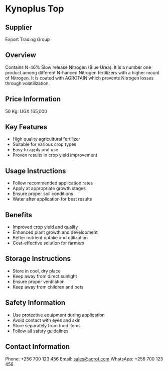 # Kynoplus Top

## Supplier
Export Trading Group

## Overview
Contains N-46% Slow release Nitrogen (Blue Urea). It is a number one product among different N-hanced Nitrogen fertilizers with a higher mount of Nitrogen. It is coated with AGROTAIN which prevents Nitrogen losses through volatilization.

## Price Information
50 Kg: UGX 165,000

## Key Features
- High quality agricultural fertilizer
- Suitable for various crop types
- Easy to apply and use
- Proven results in crop yield improvement

## Usage Instructions
- Follow recommended application rates
- Apply at appropriate growth stages
- Ensure proper soil conditions
- Water after application for best results

## Benefits
- Improved crop yield and quality
- Enhanced plant growth and development
- Better nutrient uptake and utilization
- Cost-effective solution for farmers

## Storage Instructions
- Store in cool, dry place
- Keep away from direct sunlight
- Ensure proper ventilation
- Keep away from children and pets

## Safety Information
- Use protective equipment during application
- Avoid contact with eyes and skin
- Store separately from food items
- Follow all safety guidelines

## Contact Information
Phone: +256 700 123 456
Email: sales@agrof.com
WhatsApp: +256 700 123 456
